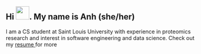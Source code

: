 <div>
<h2 align="left">Hi <img width="35" src="https://user-images.githubusercontent.com/48962845/226449190-e8f4690a-12db-4085-8b01-988356760dd7.gif">. My name is Anh (she/her)</h2>
<p align="left" style style="font-weight: normal;"> I am a CS student at Saint Louis University with experience in proteomics research and interest in software engineering and data science. Check out my <a href="https://cs.slu.edu/student/anguyen15/resume/" target="_blank">resume </a> for more </p>
</div>

<!--
**a8nguyen/a8nguyen** is a ✨ _special_ ✨ repository because its `README.md` (this file) appears on your GitHub profile.

Here are some ideas to get you started:

- 🔭 I’m currently working on ...
- 🌱 I’m currently learning ...
- 👯 I’m looking to collaborate on ...
- 🤔 I’m looking for help with ...
- 💬 Ask me about ...
- 📫 How to reach me: ...
- 😄 Pronouns: ...
- ⚡ Fun fact: ...
-->


